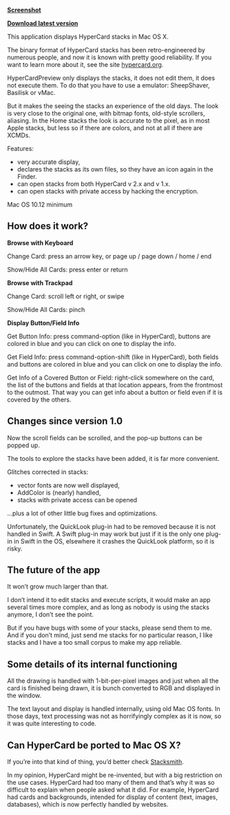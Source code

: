**[Screenshot](http://www.hostingpics.net/viewer.php?id=554516HyperCardPreview.png)**

**[Download latest version](https://github.com/PierreLorenzi/HyperCardPreview/releases/download/1.1.0/HyperCardPreview.app.zip)**

This application displays HyperCard stacks in Mac OS X.

The binary format of HyperCard stacks has been retro-engineered by numerous people, and now it is known with pretty good reliability. If you want to learn more about it, see the site [hypercard.org](http://hypercard.org).

HyperCardPreview only displays the stacks, it does not edit them, it does not execute them. To do that you have to use a emulator: SheepShaver, Basilisk or vMac.

But it makes the seeing the stacks an experience of the old days. The look is very close to the original one, with bitmap fonts, old-style scrollers, aliasing. In the Home stacks the look is accurate to the pixel, as in most Apple stacks, but less so if there are colors, and not at all if there are XCMDs.


Features:
- very accurate display,
- declares the stacks as its own files, so they have an icon again in the Finder.
- can open stacks from both HyperCard v 2.x and v 1.x.
- can open stacks with private access by hacking the encryption.

Mac OS 10.12 minimum


## How does it work?

**Browse with Keyboard**

Change Card: press an arrow key, or page up / page down / home / end

Show/Hide All Cards: press enter or return

**Browse with Trackpad**

Change Card: scroll left or right, or swipe

Show/Hide All Cards: pinch

**Display Button/Field Info**

Get Button Info: press command-option (like in HyperCard), buttons are colored in blue and you can click on one to display the info.

Get Field Info: press command-option-shift (like in HyperCard), both fields and buttons are colored in blue and you can click on one to display the info.

Get Info of a Covered Button or Field: right-click somewhere on the card, the list of the buttons and fields at that location appears, from the frontmost to the outmost. That way you can get info about a button or field even if it is covered by the others. 


## Changes since version 1.0

Now the scroll fields can be scrolled, and the pop-up buttons can be popped up.

The tools to explore the stacks have been added, it is far more convenient.

Glitches corrected in stacks:
- vector fonts are now well displayed,
- AddColor is (nearly) handled,
- stacks with private access can be opened

…plus a lot of other little bug fixes and optimizations.

Unfortunately, the QuickLook plug-in had to be removed because it is not handled in Swift. A Swift plug-in may work but just if it is the only one plug-in in Swift in the OS, elsewhere it crashes the QuickLook platform, so it is risky.


## The future of the app

It won’t grow much larger than that.

I don’t intend it to edit stacks and execute scripts, it would make an app several times more complex, and as long as nobody is using the stacks anymore, I don’t see the point.

But if you have bugs with some of your stacks, please send them to me. And if you don’t mind, just send me stacks for no particular reason, I like stacks and I have a too small corpus to make my app reliable.


## Some details of its internal functioning

All the drawing is handled with 1-bit-per-pixel images and just when all the card is finished being drawn, it is bunch converted to RGB and displayed in the window.

The text layout and display is handled internally, using old Mac OS fonts. In those days, text processing was not as horrifyingly complex as it is now, so it was quite interesting to code.


## Can HyperCard be ported to Mac OS X?

If you’re into that kind of thing, you’d better check [Stacksmith](https://github.com/uliwitness/Stacksmith).

In my opinion, HyperCard might be re-invented, but with a big restriction on the use cases. HyperCard had too many of them and that’s why it was so difficult to explain when people asked what it did. For example, HyperCard had cards and backgrounds, intended for display of content (text, images, databases), which is now perfectly handled by websites.

